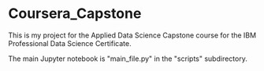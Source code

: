 # Coursera_Capstone
This is my project for the Applied Data Science Capstone course for the IBM Professional Data Science Certificate.

The main Jupyter notebook is "main_file.py" in the "scripts" subdirectory.
